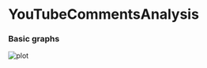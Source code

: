 # YouTubeCommentsAnalysis

<h3>Basic graphs</h3>


![plot](https://user-images.githubusercontent.com/73878161/177638271-f9436780-25fe-4e72-9206-7aed00ba26a3.jpg)

